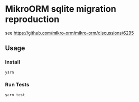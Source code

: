 # MikroORM sqlite migration reproduction

see https://github.com/mikro-orm/mikro-orm/discussions/6295

## Usage

### Install
```bash
yarn
```

### Run Tests
```bash
yarn test
```